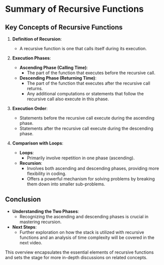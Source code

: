 # Summary of Recursive Functions

## Key Concepts of Recursive Functions

1. **Definition of Recursion**:
   - A recursive function is one that calls itself during its execution.

2. **Execution Phases**:
   - **Ascending Phase (Calling Time)**:
     - The part of the function that executes before the recursive call.
   - **Descending Phase (Returning Time)**:
     - The part of the function that executes after the recursive call returns.
     - Any additional computations or statements that follow the recursive call also execute in this phase.

3. **Execution Order**:
   - Statements before the recursive call execute during the ascending phase.
   - Statements after the recursive call execute during the descending phase.
   
4. **Comparison with Loops**:
   - **Loops**:
     - Primarily involve repetition in one phase (ascending).
   - **Recursion**:
     - Involves both ascending and descending phases, providing more flexibility in coding.
     - Offers a powerful mechanism for solving problems by breaking them down into smaller sub-problems.

## Conclusion
- **Understanding the Two Phases**: 
   - Recognizing the ascending and descending phases is crucial in mastering recursion.
- **Next Steps**: 
   - Further exploration on how the stack is utilized with recursive functions and an analysis of time complexity will be covered in the next video.

This overview encapsulates the essential elements of recursive functions and sets the stage for more in-depth discussions on related concepts.